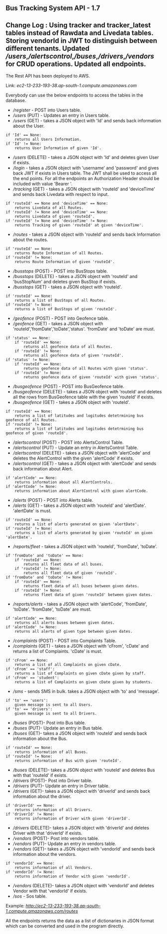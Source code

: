 Bus Tracking System API - 1.7
--------------------------------
Change Log : Using tracker and tracker_latest tables instead of Rawdata and Livedata tables. Storing vendorId in JWT to distinguish between different tenants. Updated _/users_,_/alertscontrol_,_/buses_,_/drivers_,_/vendors_ for CRUD operations. Updated all endpoints.
--------------------------------
The Rest API has been deployed to AWS.

Link: _ec2-13-233-193-38.ap-south-1.compute.amazonaws.com_

Everybody can use the below endpoints to access the tables in the database.

* _/register_ - POST into Users table.
* _/users_ (PUT) - Updates an entry in Users table.
* _/users_ (GET) - takes a JSON object with 'Id' and sends back information about the User.
```
if 'Id' == None:
	returns all Users Information.
if 'Id' != None:
	returns User Information of given 'Id'.
```
* _/users_ (DELETE) - takes a JSON object with 'Id' and deletes given User if exists.
* _/login_ - takes a JSON object with 'username' and 'password' and gives back JWT if exists in Users table. The JWT shall be used to access all the end points. For all the endpoints an Authorization Header should be included with value 'Bearer <JWT>'.
* _/tracking_ (GET) - takes a JSON object with 'routeId' and 'deviceTime' and sends back Livedata with respect to input.
```
if 'routeId' == None and 'deviceTime' == None:
	returns Livedata of all Routes.
if 'routeId' != None and 'deviceTime' == None:
	returns Livedata of given 'routeId'.
if 'routeId' != None and 'deviceTime' != None:
	returns Tracking of given 'routeId' at given 'deviceTime'.
```
* _/routes_ - takes a JSON object with 'routeId' and sends back Information about the routes.
```
if 'routeId' == None:
	returns Route Information of all Routes.
if 'routeId' != None:
	returns Route Information of given 'routeId'.
```
* _/busstops_ (POST) - POST into BusStops table.
* _/busstops_ (DELETE) - takes a JSON object with 'routeId' and 'busStopNum' and deletes given BusStop if exists.
* _/busstops_ (GET) - takes a JSON object with 'routeId'.
```
if 'routeId' == None:
	returns a list of BusStops of all Routes.
if 'routeId' != None:
	returns a list of BusStops of given 'routeId'.
```
* _/geofence_ (POST) - POST into Geofence table.
* _/geofence_ (GET) - takes a JSON object with 'routeId','fromDate','toDate','status'. 'fromDate' and 'toDate' are must.
```
if 'status' == None:
	if 'routeId' == None:
		returns all geofence data of all Routes.
	if 'routeId' != None:
		returns all geofence data of given 'routeId'.
if 'status' != None:
	if 'routeId' == None:
		returns geofence data of all Routes with given 'status'.
	if 'routeId' != None:
		returns geofence data of given 'routeId' with given 'status'.
```
* _/busgeofence_ (POST) - POST into BusGeofence table.
* _/busgeofence_ (DELETE) - takes a JSON object with 'routeId' and deletes all the rows from BusGeofence table with the given 'routeId' if exists.
* _/busgeofence_ (GET) - takes a JSON object with 'routeId'.
```
if 'routeId' == None:
	returns a list of latitudes and logitudes detetrmining bus geofence of all Routes.
if 'routeId' != None:
	returns a list of latitudes and logitudes detetrmining bus geofence of given 'routeId'.
```
* _/alertscontrol_ (POST) - POST into AlertsControl Table.
* _/alertscontrol_ (PUT) - Update an entry in AlertsControl Table.
* _/alertscontrol_ (DELETE) - takes a JSON object with 'alertCode' and deletes the AlertControl with the given 'alertCode' if exists.
* _/alertscontrol_ (GET) - takes a JSON object with 'alertCode' and sends back information about Alert.
```
if 'alertCode' == None:
	returns information about all AlertControls.
if 'alertCode' != None:
	returns information about AlertControl with given alertCode.
```
* _/alerts_ (POST) - POST into Alerts table.
* _/alerts_ (GET) - takes a JSON object with 'routeId' and 'alertDate'. 'alertDate' is must.
```
if 'routeId' == None:
	returns a list of alerts generated on given 'alertDate'.
if 'routeId' != None:
	returns a list of alerts generated by given 'routeId' on given 'alertDate'.
```
* _/reports/fleet_ - takes a JSON object with 'routeId', 'fromDate', 'toDate'.
```
if 'fromDate' and 'toDate' == None:
	if 'routeId' == None:
		returns all fleet data of all buses.
	if 'routeId' != None:
		returns all fleet data of given 'routeId'.
if 'fromDate' and 'toDate' != None:
	if 'routeId' == None:
		returns fleet data of all buses between given dates.
	if 'routeId' != None:
		returns fleet data of given 'routeId' between given dates.
```
* _/reports/alerts_ - takes a JSON object with 'alertCode', 'fromDate', 'toDate'. 'fromDate', 'toDate' are must.
```
if 'alertCode' == None:
	returns all alerts buses between given dates.
if 'alertCode' != None:
	returns all alerts of given type between given dates.
```
* _/complaints_ (POST) - POST into Complaints Table.
* _/complaints_ (GET) - takes a JSON object with 'cFrom', 'cDate' and returns a list of Complaints. 'cDate' is must.
```
if 'cFrom' == None:
	returns a list of all Complaints on given cDate.
if 'cFrom' == 'staff':
	returns a list of Complaints on given cDate given by staff.
if 'cFrom' == 'student':
	returns a list of Complaints on given cDate given by students.
```
* _/sms_ - sends SMS in bulk. takes a JSON object with 'to' and 'message'.
```
if 'to' == 'users':
	given message is sent to all Users.
if 'to' == 'drivers':
	given message is sent to all Drivers.
```
* _/buses_ (POST)- Post into Bus table.
* _/buses_ (PUT)- Update an entry in Bus table.
* _/buses_ (GET)- takes a JSON object with 'routeId' and sends back information about the Bus.
```
if 'routeId' == None:
	returns information of all Buses.
if 'routeId' != None:
	returns information of Bus with given 'routeId'.
```
* _/buses_ (DELETE)- takes a JSON object with 'routeId' and deletes Bus with that 'routeId' if exists.
* _/drivers_ (POST)- Post into Driver table.
* _/drivers_ (PUT)- Update an entry in Driver table.
* _/drivers_ (GET)- takes a JSON object with 'driverId' and sends back information about the driver.
```
if 'driverId' == None:
	returns information of all Drivers.
if 'driverId' != None:
	returns information of Driver with given 'driverId'.
```
* _/drivers_ (DELETE)- takes a JSON object with 'driverId' and deletes Driver with that 'driverId' if exists.
* _/vendors_ (POST)- Post into vendors table.
* _/vendors_ (PUT)- Update an entry in vendors table.
* _/vendors_ (GET)- takes a JSON object with 'vendorId' and sends back information about the vendors.
```
if 'vendorId' == None:
	returns information of all Vendors.
if 'vendorId' != None:
	returns information of Vendor with given 'vendorId'.
```
* _/vendors_ (DELETE)- takes a JSON object with 'vendorId' and deletes Vendor with that 'vendorId' if exists.
* _/sos_ - Sos table.

Example: _http://ec2-13-233-193-38.ap-south-1.compute.amazonaws.com/routes_

All the endpoints returns the data as a list of dictionaries in JSON format which can be converted and used in the program directly.
